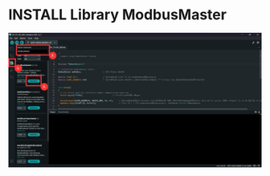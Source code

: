 # INSTALL Library ModbusMaster

![INSTALL Library ModbusMaster](https://github.com/summation2009/Modbus-sensor/blob/main/EX_PM2510TH-OD/INSTALL%20Library.jpg?raw=true "Screen shot")

